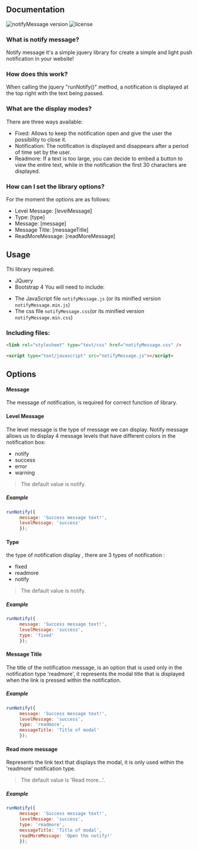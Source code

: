 ## Documentation ##
![notifyMessage version](http://img.shields.io/badge/notifyMessage-v1.0.0-brightgreen.svg?longCache=true&style=for-the-badge)
![license](https://img.shields.io/badge/license-MIT-green.svg?longCache=true&style=for-the-badge)
### What is notify message? ###
Notify message it's a simple jquery library for create a simple and light push notification in your website!
### How does this work? ###
When calling the jquery "runNotify()" method, a notification is displayed at the top right with the text being passed.
### What are the display modes? ###
There are three ways available:
* Fixed: Allows to keep the notification open and give the user the possibility to close it.
* Notification: The notification is displayed and disappears after a period of time set by the user.
* Readmore: If a text is too large, you can decide to embed a button to view the entire text, while in the notification the first 30 characters are displayed.
### How can I set the library options? ###
For the moment the options are as follows:
* Level Message: [levelMessage]
* Type: [type]
* Message: [message]
* Message Title: [messageTitle]
* ReadMoreMessage: [readMoreMessage]
## Usage
Thi library required:
* JQuery 
* Bootstrap 4
You will need to include:
 - The JavaScript file `notifyMessage.js` (or its minified version `notifyMessage.min.js`)
 - The css file `notifyMessage.css`(or its minified version `notifyMessage.min.css`)
 
### Including files:
```html
<link rel="stylesheet" type="text/css" href="notifyMessage.css" />

<script type="text/javascript" src="notifyMessage.js"></script>
```
## Options
#### Message ####
The message of notification, is required for correct function of library.
#### Level Message ####
The level message is the type of message we can display. Notify message allows us to display 4 message levels that have different colors in the notification box:
* notify
* success
* error
* warning
> The default value is notify.
##### Example ######
```javascript
runNotify({
     message: 'Success message text!',
     levelMessage: 'success'
     });
```
#### Type ####
the type of notification display , there are 3 types of notification :
* fixed
* readmore
* notify
> The default value is notify.
##### Example ######
```javascript
runNotify({
     message: 'Success message text!',
     levelMessage: 'success',
     type: 'fixed'
     });
```
#### Message Title ####
The title of the notification message, is an option that is used only in the notification type 'readmore', it represents the modal title that is displayed when the link is pressed within the notification.
##### Example ######
```javascript
runNotify({
     message: 'Success message text!',
     levelMessage: 'success',
     type: 'readmore',
     messageTitle: 'Title of modal'
     });
```
#### Read more message ####
Represents the link text that displays the modal, it is only used within the 'readmore' notification type.
> The default value is 'Read more...'.
##### Example ######
```javascript
runNotify({
     message: 'Success message text!',
     levelMessage: 'success',
     type: 'readmore',
     messageTitle: 'Title of modal',
     readMoreMessage: 'Open the notify!'
     });
```
  
